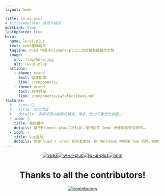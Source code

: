 ```yaml
---
layout: home

title: lw-ui-plus
# titleTemplate: 选项卡描述
editLink: true
lastUpdated: true
hero:
  name: lw-ui-plus
  text: vue3基础组件
  tagline: Vue3 中基于Element-plus二次封装基础组件文档
  image:
    src: /img/hero.jpg
    alt: lw-ui-plus
  actions:
    - theme: brand
      text: 安装指南
      link: /components/
    - theme: brand
      text: 组件预览
      link: /components/LwSelect/base.md
features:
  # - icon: 🔨
  #   title: 实际项目
  #   details: 实际项目中碰到的疑点、难点，致力于更优的自我。。
  - icon: 🧩
    title: 基础组件
    details: 基于Element-plus二次封装；使用组件 Demo 快速体验交互细节。。
  - icon: ✈️
    title: Vue驱动。
    details: 享受 Vue3 + vite3 的开发体验，在 Markdown 中使用 Vue 组件，同时可以使用 Vue 来开发自定义主题。
---
```


<p style="display: flex;
    justify-content: center;
    align-items: center;
    margin-top: 10px;">
  <a href="https://github.com/vuejs/vue" target="_blank">
    <img src="https://img.shields.io/badge/vue-3.2.36-brightgreen.svg" alt="vue3">
  </a>
  <a href="https://gitee.com/twtcer/lw-ui-plus/stargazers" target="_blank">
    <img src="https://gitee.com/twtcer/lw-ui-plus/badge/star.svg?theme=dark" alt="lw-ui-plus">
  </a>
  <a href="https://github.com/twtcer/lw-ui-plus/stargazers" target="_blank">
    <img src="https://img.shields.io/github/stars/twtcer/lw-ui-plus.svg" alt="lw-ui-plus">
  </a>
   <a href="https://www.npmjs.com/package/@twtcer/lw-ui-plus" target="_blank">
      <img alt="npm" src="https://img.shields.io/npm/v/@twtcer/lw-ui-plus.svg" />
    </a>
</p>
<h1 style="text-align: center;">Thanks to all the contributors!</h1>
<p style="display: flex;justify-content: center;align-items: center;margin-top: 10px;">
  <a href="https://github.com/twtcer/lw-ui-plus/graphs/contributors">
    <img src="https://contrib.rocks/image?repo=twtcer/lw-ui-plus" alt="contributors" />
  </a>
</p>
